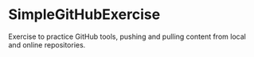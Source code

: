 # SimpleGitHubExercise
Exercise to practice GitHub tools, pushing and pulling content from local and online repositories. 
